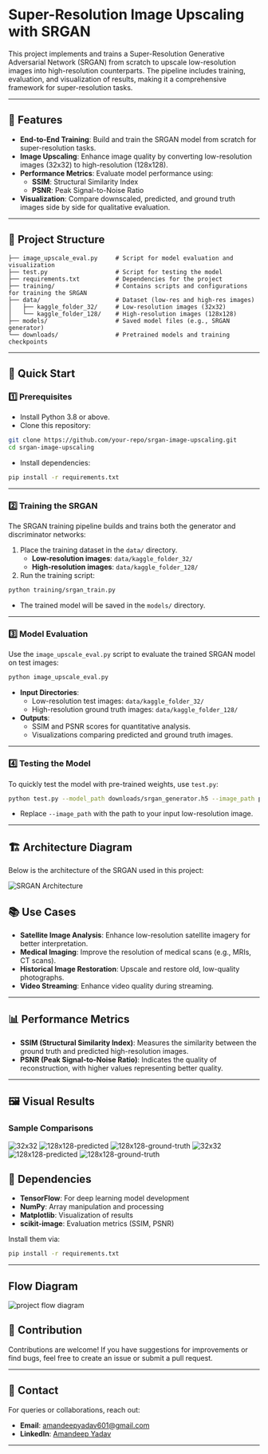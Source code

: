# Super-Resolution Image Upscaling with SRGAN

This project implements and trains a Super-Resolution Generative Adversarial Network (SRGAN) from scratch to upscale low-resolution images into high-resolution counterparts. The pipeline includes training, evaluation, and visualization of results, making it a comprehensive framework for super-resolution tasks.

---

## 🌟 Features

- **End-to-End Training**: Build and train the SRGAN model from scratch for super-resolution tasks.
- **Image Upscaling**: Enhance image quality by converting low-resolution images (32x32) to high-resolution (128x128).
- **Performance Metrics**: Evaluate model performance using:
  - **SSIM**: Structural Similarity Index
  - **PSNR**: Peak Signal-to-Noise Ratio
- **Visualization**: Compare downscaled, predicted, and ground truth images side by side for qualitative evaluation.

---

## 📂 Project Structure

```
├── image_upscale_eval.py     # Script for model evaluation and visualization
├── test.py                   # Script for testing the model
├── requirements.txt          # Dependencies for the project
├── training/                 # Contains scripts and configurations for training the SRGAN
├── data/                     # Dataset (low-res and high-res images)
│   ├── kaggle_folder_32/     # Low-resolution images (32x32)
│   └── kaggle_folder_128/    # High-resolution images (128x128)
├── models/                   # Saved model files (e.g., SRGAN generator)
└── downloads/                # Pretrained models and training checkpoints
```

---

## 🚀 Quick Start

### 1️⃣ Prerequisites

- Install Python 3.8 or above.
- Clone this repository:

```bash
git clone https://github.com/your-repo/srgan-image-upscaling.git
cd srgan-image-upscaling
```

- Install dependencies:

```bash
pip install -r requirements.txt
```

---

### 2️⃣ Training the SRGAN

The SRGAN training pipeline builds and trains both the generator and discriminator networks:

1. Place the training dataset in the `data/` directory.
   - **Low-resolution images**: `data/kaggle_folder_32/`
   - **High-resolution images**: `data/kaggle_folder_128/`
2. Run the training script:

```bash
python training/srgan_train.py
```

- The trained model will be saved in the `models/` directory.

---

### 3️⃣ Model Evaluation

Use the `image_upscale_eval.py` script to evaluate the trained SRGAN model on test images:

```bash
python image_upscale_eval.py
```

- **Input Directories**:
  - Low-resolution test images: `data/kaggle_folder_32/`
  - High-resolution ground truth images: `data/kaggle_folder_128/`
- **Outputs**:
  - SSIM and PSNR scores for quantitative analysis.
  - Visualizations comparing predicted and ground truth images.

---

### 4️⃣ Testing the Model

To quickly test the model with pre-trained weights, use `test.py`:

```bash
python test.py --model_path downloads/srgan_generator.h5 --image_path path/to/your/image.jpg
```

- Replace `--image_path` with the path to your input low-resolution image.

---

## 🏗️ Architecture Diagram

Below is the architecture of the SRGAN used in this project:

![SRGAN Architecture](https://github.com/amandeep-yadav/SRGAN-from-scatch-for-32-32-to-128-128/blob/main/img/Screen_Shot_2020-07-19_at_11.13.45_AM_zsF2pa7.png)

## 📚 Use Cases

- **Satellite Image Analysis**: Enhance low-resolution satellite imagery for better interpretation.
- **Medical Imaging**: Improve the resolution of medical scans (e.g., MRIs, CT scans).
- **Historical Image Restoration**: Upscale and restore old, low-quality photographs.
- **Video Streaming**: Enhance video quality during streaming.

---

## 📊 Performance Metrics

- **SSIM (Structural Similarity Index)**: Measures the similarity between the ground truth and predicted high-resolution images.
- **PSNR (Peak Signal-to-Noise Ratio)**: Indicates the quality of reconstruction, with higher values representing better quality.

---

## 🖼️ Visual Results

### Sample Comparisons
![32x32](https://github.com/amandeep-yadav/SRGAN-from-scatch-for-32-32-to-128-128/blob/main/img/2.PNG) 
![128x128-predicted](https://github.com/amandeep-yadav/SRGAN-from-scatch-for-32-32-to-128-128/blob/main/img/3.PNG) 
![128x128-ground-truth](https://github.com/amandeep-yadav/SRGAN-from-scatch-for-32-32-to-128-128/blob/main/img/10.PNG)
![32x32](https://github.com/amandeep-yadav/SRGAN-from-scatch-for-32-32-to-128-128/blob/main/img/5.PNG) 
![128x128-predicted](https://github.com/amandeep-yadav/SRGAN-from-scatch-for-32-32-to-128-128/blob/main/img/6.PNG)
![128x128-ground-truth](https://github.com/amandeep-yadav/SRGAN-from-scatch-for-32-32-to-128-128/blob/main/img/7.PNG)


## 📜 Dependencies

- **TensorFlow**: For deep learning model development
- **NumPy**: Array manipulation and processing
- **Matplotlib**: Visualization of results
- **scikit-image**: Evaluation metrics (SSIM, PSNR)

Install them via:

```bash
pip install -r requirements.txt
```

---
## Flow Diagram 
![project flow diagram](https://github.com/amandeep-yadav/SRGAN-from-scatch-for-32-32-to-128-128/blob/main/img/Untitled%20diagram-2024-12-22-102054.png)

## 🤝 Contribution

Contributions are welcome! If you have suggestions for improvements or find bugs, feel free to create an issue or submit a pull request.

---

## 📧 Contact

For queries or collaborations, reach out:

- **Email**: amandeepyadav601@gmail.com
- **LinkedIn**: [Amandeep Yadav](www.linkedin.com/in/amandeep-yadav-6b5b0a246)

---

